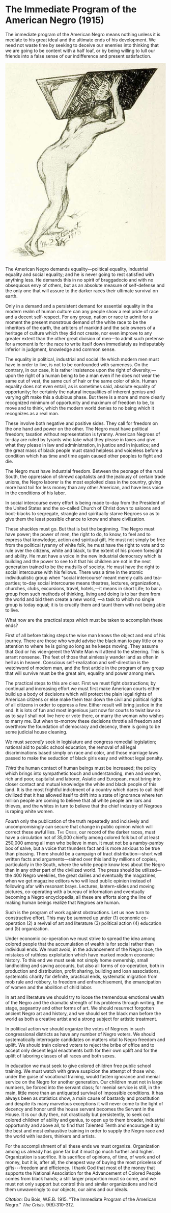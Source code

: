 <!--
title:   The Immediate Program of the  American Negro
author:  Du Bois, W.E.B.
journal: The Crisis
year:    1915
volume:  9
issue:   6
pages:   310-312
-->
# The Immediate Program of the  American Negro (1915)

The immediate program of the American Negro means nothing unless it is mediate to his great ideal and the ultimate ends of his development. We need not waste time by seeking to deceive our enemies into thinking that we are going to be content with a half loaf, or by being willing to lull our friends into a false sense of our indifference and present satisfaction.

![](../../../Images/rise.png)

The American Negro demands equality—political equality, industrial equality and social equality; and he is never going to rest satisfied with anything less. He demands this in no spirit of braggadocio and with no obsequious envy of others, but as an absolute measure of self-defense and the only one that will assure to the darker races their ultimate survival on earth.

Only in a demand and a persistent demand for essential equality in the modern realm of human culture can any people show a real pride of race and a decent self-respect. For any group, nation or race to admit for a moment the present monstrous demand of the white race to be the inheritors of the earth, the arbiters of mankind and the sole owners of a heritage of culture which they did not create, nor even improve to any greater extent than the other great division of men—to admit such pretense for a moment is for the race to write itself down immediately as indisputably inferior in judgment, knowledge and common sense.

The equality in political, industrial and social life which modern men must have in order to live, is not to be confounded with sameness. On the contrary, in our case, it is rather insistence upon the right of diversity;—upon the right of a human being to be a man even if he does not wear the same cut of vest, the same curl of hair or the same color of skin. Human equality does not even entail, as is sometimes said, absolute equality of opportunity; for certainly the natural inequalities of inherent genius and varying gift make this a dubious phase. But there is a more and more clearly recognized minimum of opportunity and maximum of freedom to be, to move and to think, which the modern world denies to no being which it recognizes as a real man.

These involve both negative and positive sides. They call for freedom on the one hand and power on the other. The Negro must have political freedom; taxation without representation is tyranny. American Negroes of to-day are ruled by tyrants who take what they please in taxes and give what they please in law and administration, in justice and in injustice; and the great mass of black people must stand helpless and voiceless before a condition which has time and time again caused other peoples to fight and die.

The Negro must have industrial freedom. Between the peonage of the rural South, the oppression of shrewd capitalists and the jealousy of certain trade unions, the Negro laborer is the most exploited class in the country, giving more hard toil for less money than any other American, and have less voice in the conditions of his labor.

In social intercourse every effort is being made to-day from the President of the United States and the so-called Church of Christ down to saloons and boot-blacks to segregate, strangle and spiritually starve Negroes so as to give them the least possible chance to know and share civilization.

These shackles must go. But that is but the beginning. The Negro must have power; the power of men, the right to do, to know, to feel and to express that knowledge, action and spiritual gift. He must not simply be free from the political tyranny of white folk, he must have the right to vote and to rule over the citizens, white and black, to the extent of his proven foresight and ability. He must have a voice in the new industrial democracy which is building and the power to see to it that his children are not in the next generation trained to be the mudsills of society. He must have the right to social intercourse with his fellows. There was a time in the atomic individualistic group when "social intercourse' meant merely calls and tea-parties; to-day social intercourse means theatres, lectures, organizations, churches, clubs, excursions, travel, hotels,—it means in short Life; to bar a group from such methods of thinking, living and doing is to bar them from the world and bid them create a new world; —a task to which no single group is today equal; it is to crucify them and taunt them with not being able to live.

What now are the practical steps which must be taken to accomplish these ends?

First of all before taking steps the wise man knows the object and end of his journey. There are those who would advise the black man to pay little or no attention to where he is going so long as he keeps moving. They assume that God or his vice-gerent the White Man will attend to the steering. This is arrant nonsense. The feet of those that  aimlessly wander land as often in hell as in heaven. Conscious self-realization and self-direction is the watchword of modern man, and the first article in the program of any group that will survive must be the great aim, equality and power among men.

The practical steps to this are clear. First we must fight obstructions; by continual and increasing effort we must first make American courts either build up a body of decisions which will protect the plain legal rights of American citizens or else make them tear down the civil and political rights of all citizens in order to oppress a few. Either result will bring justice in the end. It is lots of fun and most ingenious just now for courts to twist law so as to say I shall not live here or vote there, or marry the woman who wishes to marry me. But when to-morrow these decisions throttle all freedom and overthrow the foundation of democracy and decency, there is going to be some judicial house cleaning.

We must *secondly* seek in legislature and congress remedial legislation; national aid to public school education, the removal of all legal discriminations based simply on race and color, and those marriage laws passed to make the seduction of black girls easy and without legal penalty.

*Third* the human contact of human beings must be increased; the policy which brings into sympathetic touch and understanding, men and women, rich and poor, capitalist and laborer, Asiatic and European, must bring into closer contact and mutual knowledge the white and black people of this land. It is the most frightful indictment of a country which dares to call itself civilized that it has allowed itself to drift into a state of ignorance where ten million people are coming to believe that all white people are liars and thieves, and the whites in turn to believe that the chief industry of Negroes is raping white women.

*Fourth* only the publication of the truth repeatedly and incisively and uncompromisingly can secure that change in public opinion which will correct these awful lies. <span style="font-variant:small-caps;">The Crisis</span>, our record of the darker races, must have a circulation not of 35,000 chiefly among colored folk  but of at least 250,000 among all men who believe in men. It must not be a namby-pamby box of salve, but a voice that thunders fact and is more anxious to be true than pleasing. There should be a campaign of tract distribution—short well written facts and arguments—rained over this land by millions of copies, particularly in the South, where the white people know less about the Negro than in any other part of the civilized world. The press should be utilized—the 400 Negro weeklies, the great dailies and eventually the magazines, when we get magazine editors who will lead public opinion instead of following afar with resonant brays. Lectures, lantern-slides and moving pictures, co-operating with a bureau of information and eventually becoming a Negro encyclopedia, all these are efforts along the line of making human beings realize that Negroes are human.

Such is the program of work against obstructions. Let us now turn to constructive effort. This may be summed up under (1) economic co-operation (2) a revival of art and literature (3) political action (4) education and (5) organization.

Under economic co-operation we must strive to spread the idea among colored people that the accumulation of wealth is for social rather than individual ends. We must avoid, in the advancement of the Negro race, the mistakes of ruthless exploitation which have marked modern economic history. To this end we must seek not simply home ownership, small landholding and saving accounts, but also all forms of co-operation, both in production and distribution, profit sharing, building and loan associations, systematic charity for definite, practical ends, systematic migration from mob rule and robbery, to freedom and enfranchisement, the emancipation of women and the abolition of child labor.

In art and literature we should try to loose the tremendous emotional wealth of the Negro and the dramatic strength of his problems through writing, the stage, pageantry and other forms of art. We should resurrect forgotten ancient Negro art and history, and we should set the black man before the world as both a creative artist and a strong subject for artistic treatment.

In political action we should organize the votes of Negroes in such congressional districts as have any number of Negro voters. We should systematically interrogate candidates on matters vital to Negro freedom and uplift. We should train colored voters to reject the bribe of office and to accept only decent legal enactments both for their own uplift and for the uplift of laboring classes of all races and both sexes.

In education we must seek to give colored children free public school training. We must watch with grave suspicion the attempt of those who, under the guise of vocational training, would fasten ignorance and menial service on the Negro for another generation. Our children must not in large numbers, be forced into the servant class; for menial service is still, in the main, little more than an antiquated survival of impossible conditions. It has always been as statistics show, a main cause of bastardy and prostitution and despite its many marvelous exceptions it will never come to the light of decency and honor until the house servant becomes the Servant in the House. It is our duty then, not drastically but persistently, to seek out colored children of ability and genius, to open up to them broader, industrial opportunity and above all, to find that Talented Tenth and encourage it by the best and most exhaustive training in order to supply the Negro race and the world with leaders, thinkers and artists.

For the accomplishment of all these ends we must organize. Organization among us already has gone far but it must go much further and higher. Organization is sacrifice. It is sacrifice of opinions, of time, of work and of money, but it is, after all, the cheapest way of buying the most priceless of gifts---freedom and efficiency. I thank God that most of the money that supports the National Association for the Advancement of Colored People comes from black hands; a still larger proportion must so come, and we must not only support but control this and similar organizations and hold them unwaveringly to our objects, our aims and our ideals.

*Citation:* Du Bois, W.E.B. 1915. "The Immediate Program of the  American Negro." *The Crisis*. 9(6):310-312.
